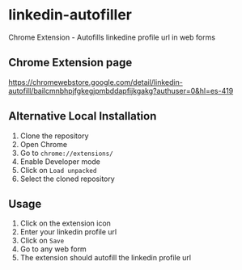 # linkedin-autofiller
 Chrome Extension - Autofills linkedine profile url in web forms

## Chrome Extension page
https://chromewebstore.google.com/detail/linkedin-autofill/bailcmnbhpjfgkegjpmbddapfijkgakg?authuser=0&hl=es-419

## Alternative Local Installation
1. Clone the repository
2. Open Chrome
3. Go to `chrome://extensions/`
4. Enable Developer mode
5. Click on `Load unpacked`
6. Select the cloned repository

## Usage
1. Click on the extension icon
2. Enter your linkedin profile url
3. Click on `Save`
4. Go to any web form
5. The extension should autofill the linkedin profile url
